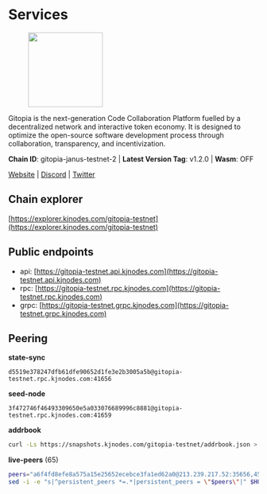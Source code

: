 # Services

<figure><img src="https://raw.githubusercontent.com/kj89/testnet_manuals/main/pingpub/logos/gitopia.png" width="150" alt=""><figcaption></figcaption></figure>

Gitopia is the next-generation Code Collaboration Platform fuelled by  a decentralized network and interactive token economy. It is designed  to optimize the open-source software development process through  collaboration, transparency, and incentivization.

**Chain ID**: gitopia-janus-testnet-2 | **Latest Version Tag**: v1.2.0 | **Wasm**: OFF

[Website](https://gitopia.com/) | [Discord](https://discord.gg/hFTXCGNYDZ) | [Twitter](https://twitter.com/gitopiaDAO)




## Chain explorer
[https://explorer.kjnodes.com/gitopia-testnet](https://explorer.kjnodes.com/gitopia-testnet)

## Public endpoints

* api: [https://gitopia-testnet.api.kjnodes.com](https://gitopia-testnet.api.kjnodes.com)
* rpc: [https://gitopia-testnet.rpc.kjnodes.com](https://gitopia-testnet.rpc.kjnodes.com)
* grpc: [https://gitopia-testnet.grpc.kjnodes.com](https://gitopia-testnet.grpc.kjnodes.com)

## Peering

**state-sync**

```text
d5519e378247dfb61dfe90652d1fe3e2b3005a5b@gitopia-testnet.rpc.kjnodes.com:41656
```

**seed-node**

```text
3f472746f46493309650e5a033076689996c8881@gitopia-testnet.rpc.kjnodes.com:41659
```

**addrbook**
```bash
curl -Ls https://snapshots.kjnodes.com/gitopia-testnet/addrbook.json > $HOME/.gitopia/config/addrbook.json
```

**live-peers** (65)
```bash
peers="a6f4fd8efe8a575a15e25652ecebce3fa1ed62a0@213.239.217.52:35656,45cc764ce4547208c21f62340a280cff1f2a4ab5@5.9.147.185:26156,5f045d143cdf9ac78821e848cb10f9c861f5e272@89.117.56.126:24256,3b0956b482f89b361dd350f1c6b3743096897446@65.108.124.219:35656,820024c34989e7605d9367847e1fc2d01ad763bd@65.109.92.235:30656,995177c4b8c2b498de50483a614f9e30bf02e843@65.109.130.180:26656,e1ab0573d55ff92fad55d2929e353904f1bbe36f@135.181.16.252:31656,d5519e378247dfb61dfe90652d1fe3e2b3005a5b@65.109.68.190:41656,4ed110a5b1ebad62d1e92e8cdabfc9160e2ca4db@65.109.92.148:46656,ed177ff3cf334df1a6c190438b0c7b5dd64b423a@45.151.122.140:656,d2975b49708dc92ee3b7da1d72e3eee3119d1d0c@167.86.105.216:656,52098a0fdd0dc566615ad37492019d252635bdda@45.85.249.131:656,6eaed2ae1e4fdab63a492c55e7f465e0043b5b92@173.249.48.234:26656,f0b8227e40f25eaec0e25b9e91ca199d2d9a1ecb@167.86.94.177:656,66a1ddb78edb02c9a161730bf1fa6a5b8d5b8c5c@149.102.159.72:26656,4e0e57bcac8aa2bc3188d5b7845eeee61a61f3f0@194.163.170.165:26656,399d4e19186577b04c23296c4f7ecc53e61080cb@34.87.157.137:26656,5c2a752c9b1952dbed075c56c600c3a79b58c395@195.3.220.140:27036,615b82e2721e06770a71ac3a0328d0e4f0eea0de@81.0.246.222:656,fea7c372588898f7ea3a04373c52a30712b3c279@185.239.209.56:656,c19da021d6bbdeccdd03453a021d7171e6e299d5@173.249.14.30:656,74268fcac969cb5a1c6b8e0da4492de047bbb1ba@173.249.38.2:656,3989c44e8af3427b22a71a94185e85df99d450b4@149.102.158.188:41656,4ceba74efb843cf10926a9ec757e4e2081d71e92@207.244.226.183:656,7d819fa869f7c5b42c2c7a9538e1a9e7a52cfdee@65.108.226.26:24656,495a0e85a16aa2aef7970b3b34b09f7c64bedb2f@185.177.116.35:41656,6ea375302fdd319ef64e013f469e286faf739da8@213.239.207.165:20086,df66a0896a1f6cac3ad45810346c1d096b42adc9@164.92.80.120:26656,e9e671e22d794a4f80e32133905c83585b057a5d@86.48.3.0:26656,d2aa45ac84cf4136182f8012b974c3e1ba762eda@65.109.53.60:56656,3b7845f8c8361c2f2de742473cd891c6e8cdeabf@83.171.249.159:656,2236a75a7557d8633d06ac6f036c1b47c1fd1598@149.102.158.166:41656,a8591524ebded3132f423771c0d91b77bdffad44@82.208.22.16:26656,0eb70bf5e2403694109f9bba184570074c2dfdd5@38.242.235.255:26656,9863c8928e26bd2528d5cac71c34548e57611570@81.0.218.37:41656,f1a47d469460fb0a70b12d7739afbc0bf78eadda@78.47.195.69:656,374da78901e59810277fc35482bce6e30953f488@80.79.6.155:41656,dc0c7a788da768ebdc5fbcb214a034de600dcadb@95.111.228.182:26656,61c85d47e1dd86d5a5849450b849078d4d13184b@85.239.244.123:26656,c03e9f152bb1becc54d4424d02249135d39be09f@81.0.218.106:41656,c820e754c56b5455d64ab7685730c44a936d0833@154.38.165.129:26656,95203479677e2ab00b1fb0bc1359294d4612e684@85.239.231.0:26656,8e9c65f65157cd5540e94335ae068c4040cf9b3b@83.171.249.165:656,b6651c7b043ef4bdccd7906b0f06de2bbdfe8a60@193.46.243.75:26656,c84086f7f278aea5927505efc0ec8cf06db15552@38.242.143.152:26656,93c4c73375b5f52020e7e7bd3f901ee28f07e6b7@109.123.243.66:41656,8f4c2887e46edc200a95afeaa87cb63bdddd26e2@185.239.208.131:656,5fb72a0bea398ce56fa20cd732623f98d774be7d@149.102.128.208:41656,971e732072014e8ecf32f963a16d0f51e1f1816d@38.242.129.4:26656,ffb4f7d43d6449c292d4e60c8a48eb3d31c39691@38.242.139.100:656,5ffdc1788f68df5e8163d9bd0d71a4c4d3dec2e9@81.0.220.21:26656,cd720fc5703e1e9f65a80b6c5d44b0addecf050b@167.86.67.128:656,e79532749fb5dd95366f4568a7b2430d0e316fb5@84.46.255.163:26656,5c2c2b27e1824097d4f5dc7a581a8d615923e76f@185.252.235.110:41656,5c74fe6868cda2003926c0a6299c9cebec5c4d1a@65.21.239.60:41656,de97acf829b01bbb27bb5a2885b31093616fbcb9@38.242.226.233:656,ad7f18fc2b6f28e9c10e888a623f45639f670a4b@159.223.199.25:41656,2563f9668a456da394e5347a3256d1130fbce80e@154.12.235.232:26656,64d45a76f7f50160d6e760b1ac1f05968193b47b@185.245.183.206:41656,38f4e436b28b05850fa9b67cadf0700123cec094@45.10.154.166:26656,e511a5b55979b7d630f016e2b15b513690fd3e33@185.239.209.124:656,42620980cdb2274af8b79e3aa01e18108fee600f@134.122.118.155:26656,91bf3eb973595dd4621ccf5853e5ac78c48058da@194.163.180.77:656,4822b1bc21df29f4928b81d0ea457191c9839980@194.163.187.123:26656,b41dca4e44dd95115a4a57c4371cbbf6d2d8a07f@188.166.190.72:41656"
sed -i -e "s|^persistent_peers *=.*|persistent_peers = \"$peers\"|" $HOME/.gitopia/config/config.toml
```
